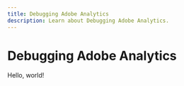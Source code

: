 ```yaml
---
title: Debugging Adobe Analytics
description: Learn about Debugging Adobe Analytics.
---
```


# Debugging Adobe Analytics

Hello, world!
